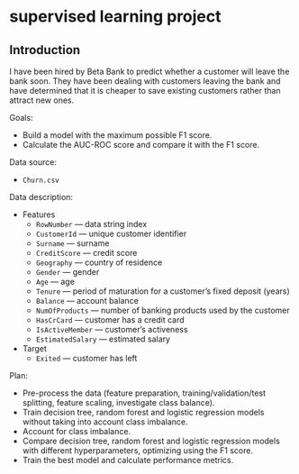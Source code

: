 # supervised learning project
## Introduction
I have been hired by Beta Bank to predict whether a customer will leave the bank soon. They have been dealing with customers leaving the bank and have determined that it is cheaper to save existing customers rather than attract new ones. 

Goals:
- Build a model with the maximum possible F1 score.
- Calculate the AUC-ROC score and compare it with the F1 score.

Data source:
- `Churn.csv`

Data description:
- Features
    - `RowNumber` — data string index
    - `CustomerId` — unique customer identifier
    - `Surname` — surname
    - `CreditScore` — credit score
    - `Geography` — country of residence
    - `Gender` — gender
    - `Age` — age
    - `Tenure` — period of maturation for a customer’s fixed deposit (years)
    - `Balance` — account balance
    - `NumOfProducts` — number of banking products used by the customer
    - `HasCrCard` — customer has a credit card
    - `IsActiveMember` — customer’s activeness
    - `EstimatedSalary` — estimated salary
- Target
    - `Exited` — сustomer has left

Plan:
- Pre-process the data (feature preparation, training/validation/test splitting, feature scaling, investigate class balance).
- Train decision tree, random forest and logistic regression models without taking into account class imbalance.
- Account for class imbalance.
- Compare decision tree, random forest and logistic regression models with different hyperparameters, optimizing using the F1 score.
- Train the best model and calculate performance metrics.
